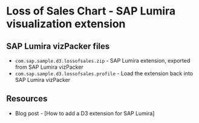 Loss of Sales Chart - SAP Lumira visualization extension
=================================================

SAP Lumira vizPacker files
-----------
* `com.sap.sample.d3.lossofsales.zip` - SAP Lumira extension, exported from SAP Lumira vizPacker
* `com.sap.sample.d3.lossofsales.profile` - Load the extension back into SAP Lumira vizPacker

Resources
-----------
* Blog post - [How to add a D3 extension for SAP Lumira]